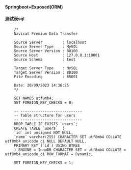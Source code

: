 #### Springboot+Exposed(ORM)
#### 测试表sql
        /*
        Navicat Premium Data Transfer
        
        Source Server         : localhost
        Source Server Type    : MySQL
        Source Server Version : 80100
        Source Host           : 127.0.0.1:10001
        Source Schema         : test
        
        Target Server Type    : MySQL
        Target Server Version : 80100
        File Encoding         : 65001
        
        Date: 20/09/2023 14:36:25
        */
        
        SET NAMES utf8mb4;
        SET FOREIGN_KEY_CHECKS = 0;
        
        -- ----------------------------
        -- Table structure for users
        -- ----------------------------
        DROP TABLE IF EXISTS `users`;
        CREATE TABLE `users`  (
        `id` int unsigned NOT NULL,
        `name` varchar(255) CHARACTER SET utf8mb4 COLLATE utf8mb4_unicode_ci NULL DEFAULT NULL,
        PRIMARY KEY (`id`) USING BTREE
        ) ENGINE = InnoDB CHARACTER SET = utf8mb4 COLLATE = utf8mb4_unicode_ci ROW_FORMAT = Dynamic;
        
        SET FOREIGN_KEY_CHECKS = 1;